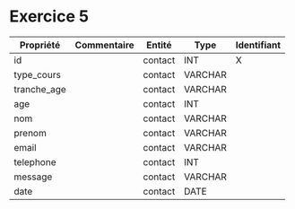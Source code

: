 # Exercice 5

| Propriété   | Commentaire | Entité  | Type    | Identifiant |
| ----------- | ----------- | ------- | ------- | ----------- |
| id          |             | contact | INT     | X           |
| type_cours  |             | contact | VARCHAR |             |
| tranche_age |             | contact | VARCHAR |             |
| age         |             | contact | INT     |             |
| nom         |             | contact | VARCHAR |             |
| prenom      |             | contact | VARCHAR |             |
| email       |             | contact | VARCHAR |             |
| telephone   |             | contact | INT     |             |
| message     |             | contact | VARCHAR |             |
| date        |             | contact | DATE    |             |
